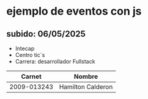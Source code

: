 # ejemplo de eventos con js
## subido: 06/05/2025

- Intecap
- Centro tic´s
- Carrera: desarrollador Fullstack

|Carnet |Nombre |
|-----|-----|
|2009-013243|Hamilton Calderon|
